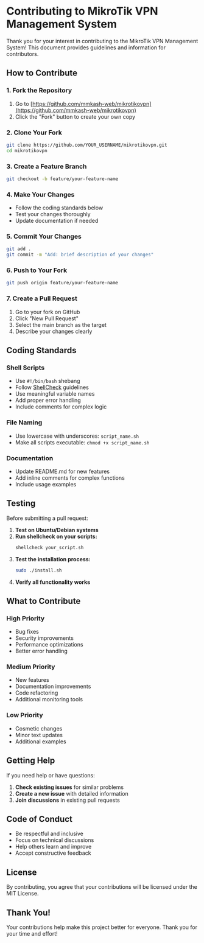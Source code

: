 # Contributing to MikroTik VPN Management System

Thank you for your interest in contributing to the MikroTik VPN Management System! This document provides guidelines and information for contributors.

## How to Contribute

### 1. Fork the Repository
1. Go to [https://github.com/mmkash-web/mikrotikovpn](https://github.com/mmkash-web/mikrotikovpn)
2. Click the "Fork" button to create your own copy

### 2. Clone Your Fork
```bash
git clone https://github.com/YOUR_USERNAME/mikrotikovpn.git
cd mikrotikovpn
```

### 3. Create a Feature Branch
```bash
git checkout -b feature/your-feature-name
```

### 4. Make Your Changes
- Follow the coding standards below
- Test your changes thoroughly
- Update documentation if needed

### 5. Commit Your Changes
```bash
git add .
git commit -m "Add: brief description of your changes"
```

### 6. Push to Your Fork
```bash
git push origin feature/your-feature-name
```

### 7. Create a Pull Request
1. Go to your fork on GitHub
2. Click "New Pull Request"
3. Select the main branch as the target
4. Describe your changes clearly

## Coding Standards

### Shell Scripts
- Use `#!/bin/bash` shebang
- Follow [ShellCheck](https://www.shellcheck.net/) guidelines
- Use meaningful variable names
- Add proper error handling
- Include comments for complex logic

### File Naming
- Use lowercase with underscores: `script_name.sh`
- Make all scripts executable: `chmod +x script_name.sh`

### Documentation
- Update README.md for new features
- Add inline comments for complex functions
- Include usage examples

## Testing

Before submitting a pull request:

1. **Test on Ubuntu/Debian systems**
2. **Run shellcheck on your scripts:**
   ```bash
   shellcheck your_script.sh
   ```
3. **Test the installation process:**
   ```bash
   sudo ./install.sh
   ```
4. **Verify all functionality works**

## What to Contribute

### High Priority
- Bug fixes
- Security improvements
- Performance optimizations
- Better error handling

### Medium Priority
- New features
- Documentation improvements
- Code refactoring
- Additional monitoring tools

### Low Priority
- Cosmetic changes
- Minor text updates
- Additional examples

## Getting Help

If you need help or have questions:

1. **Check existing issues** for similar problems
2. **Create a new issue** with detailed information
3. **Join discussions** in existing pull requests

## Code of Conduct

- Be respectful and inclusive
- Focus on technical discussions
- Help others learn and improve
- Accept constructive feedback

## License

By contributing, you agree that your contributions will be licensed under the MIT License.

## Thank You!

Your contributions help make this project better for everyone. Thank you for your time and effort! 